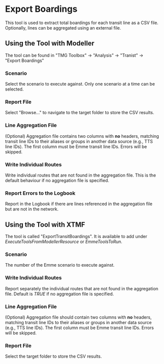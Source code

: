 # **Export Boardings**
This tool is used to extract total boardings for each transit line as a CSV file. Optionally, lines can be aggregated using an external file.


## **Using the Tool with Modeller**
The tool can be found in "TMG Toolbox" -> "Analysis" -> "Tranist" -> "Export Boardings"

### Scenario
Select the scenario to execute against. Only one scenario at a time can be selected.

### Report File
Select "Browse..." to navigate to the target folder to store the CSV results.

### Line Aggregation File
(Optional) Aggregation file contains two columns with **no** headers, matching transit 
line IDs to their aliases or groups in another data source (e.g., TTS line IDs). The 
first column must be Emme transit line IDs. Errors will be skipped.

### Write Individual Routes
Write individual routes that are not found in the aggregation file. This is the default behaviour if no aggregation file is specified.

### Report Errors to the Logbook
Report in the Logbook if there are lines referenced in the aggregation file but are not in the network.


## **Using the Tool with XTMF**
The tool is called "ExportTransitBoardings".  It is available to add under *ExecuteToolsFromModellerResource* or *EmmeToolsToRun*.

### Scenario
The number of the Emme scenario to execute against.

### Write Individual Routes
Report separately the individual routes that are not found in the aggregation file. Default is *TRUE* if no aggregation file is specified.

### Line Aggregation File
(Optional) Aggregation file should contain two columns with **no** headers, matching transit 
line IDs to their aliases or groups in another data source (e.g., TTS line IDs). The 
first column must be Emme transit line IDs. Errors will be skipped.

### Report File
Select the target folder to store the CSV results.
